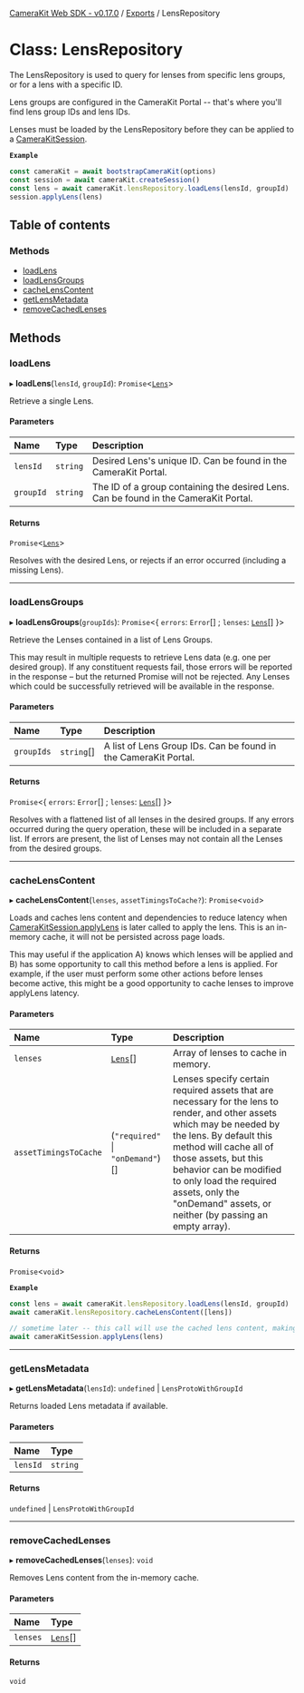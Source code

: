 [CameraKit Web SDK - v0.17.0](../README.md) / [Exports](../modules.md) / LensRepository

# Class: LensRepository

The LensRepository is used to query for lenses from specific lens groups, or for a lens with a specific ID.

Lens groups are configured in the CameraKit Portal -- that's where you'll find lens group IDs and lens IDs.

Lenses must be loaded by the LensRepository before they can be applied to a [CameraKitSession](CameraKitSession.md).

**`Example`**

```ts
const cameraKit = await bootstrapCameraKit(options)
const session = await cameraKit.createSession()
const lens = await cameraKit.lensRepository.loadLens(lensId, groupId)
session.applyLens(lens)
```

## Table of contents

### Methods

- [loadLens](LensRepository.md#loadlens)
- [loadLensGroups](LensRepository.md#loadlensgroups)
- [cacheLensContent](LensRepository.md#cachelenscontent)
- [getLensMetadata](LensRepository.md#getlensmetadata)
- [removeCachedLenses](LensRepository.md#removecachedlenses)

## Methods

### loadLens

▸ **loadLens**(`lensId`, `groupId`): `Promise`\<[`Lens`](../interfaces/Lens.md)\>

Retrieve a single Lens.

#### Parameters

| Name | Type | Description |
| :------ | :------ | :------ |
| `lensId` | `string` | Desired Lens's unique ID. Can be found in the CameraKit Portal. |
| `groupId` | `string` | The ID of a group containing the desired Lens. Can be found in the CameraKit Portal. |

#### Returns

`Promise`\<[`Lens`](../interfaces/Lens.md)\>

Resolves with the desired Lens, or rejects if an error occurred (including a missing Lens).

___

### loadLensGroups

▸ **loadLensGroups**(`groupIds`): `Promise`\<\{ `errors`: `Error`[] ; `lenses`: [`Lens`](../interfaces/Lens.md)[]  }\>

Retrieve the Lenses contained in a list of Lens Groups.

This may result in multiple requests to retrieve Lens data (e.g. one per desired group). If any constituent
requests fail, those errors will be reported in the response – but the returned Promise will not be rejected. Any
Lenses which could be successfully retrieved will be available in the response.

#### Parameters

| Name | Type | Description |
| :------ | :------ | :------ |
| `groupIds` | `string`[] | A list of Lens Group IDs. Can be found in the CameraKit Portal. |

#### Returns

`Promise`\<\{ `errors`: `Error`[] ; `lenses`: [`Lens`](../interfaces/Lens.md)[]  }\>

Resolves with a flattened list of all lenses in the desired groups. If any errors occurred during the
query operation, these will be included in a separate list. If errors are present, the list of Lenses may not
contain all the Lenses from the desired groups.

___

### cacheLensContent

▸ **cacheLensContent**(`lenses`, `assetTimingsToCache?`): `Promise`\<`void`\>

Loads and caches lens content and dependencies to reduce latency when [CameraKitSession.applyLens](CameraKitSession.md#applylens) is later
called to apply the lens. This is an in-memory cache, it will not be persisted across page loads.

This may useful if the application A) knows which lenses will be applied and B) has some opportunity to call
this method before a lens is applied. For example, if the user must perform some other actions before lenses
become active, this might be a good opportunity to cache lenses to improve applyLens latency.

#### Parameters

| Name | Type | Description |
| :------ | :------ | :------ |
| `lenses` | [`Lens`](../interfaces/Lens.md)[] | Array of lenses to cache in memory. |
| `assetTimingsToCache` | (``"required"`` \| ``"onDemand"``)[] | Lenses specify certain required assets that are necessary for the lens to render, and other assets which may be needed by the lens. By default this method will cache all of those assets, but this behavior can be modified to only load the required assets, only the "onDemand" assets, or neither (by passing an empty array). |

#### Returns

`Promise`\<`void`\>

**`Example`**

```ts
const lens = await cameraKit.lensRepository.loadLens(lensId, groupId)
await cameraKit.lensRepository.cacheLensContent([lens])

// sometime later -- this call will use the cached lens content, making lens application faster.
await cameraKitSession.applyLens(lens)
```

___

### getLensMetadata

▸ **getLensMetadata**(`lensId`): `undefined` \| `LensProtoWithGroupId`

Returns loaded Lens metadata if available.

#### Parameters

| Name | Type |
| :------ | :------ |
| `lensId` | `string` |

#### Returns

`undefined` \| `LensProtoWithGroupId`

___

### removeCachedLenses

▸ **removeCachedLenses**(`lenses`): `void`

Removes Lens content from the in-memory cache.

#### Parameters

| Name | Type |
| :------ | :------ |
| `lenses` | [`Lens`](../interfaces/Lens.md)[] |

#### Returns

`void`
